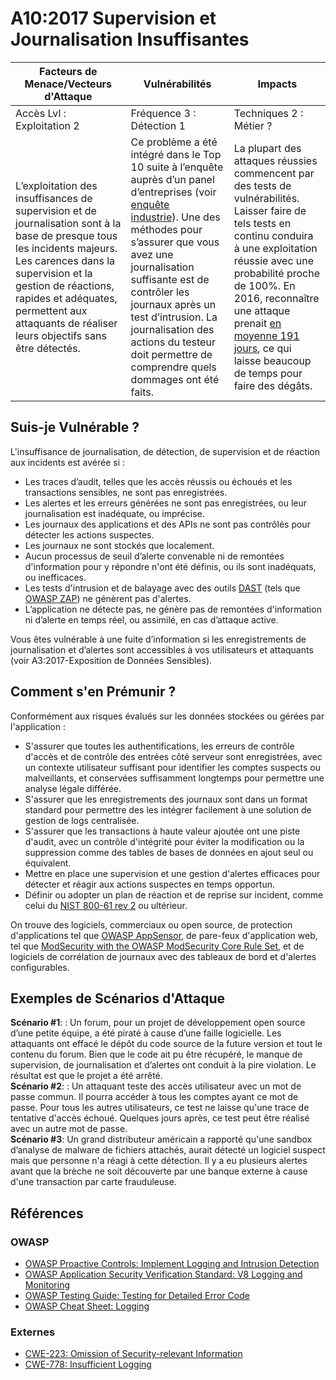 # A10:2017 Supervision et Journalisation Insuffisantes

| Facteurs de Menace/Vecteurs d'Attaque | Vulnérabilités           | Impacts               |
| -- | -- | -- |
| Accès Lvl : Exploitation 2 | Fréquence 3 : Détection 1 | Techniques 2 : Métier ? |
| L’exploitation  des insuffisances de supervision et de journalisation sont à la base de presque tous les incidents majeurs. Les carences dans la supervision et la gestion de réactions, rapides et adéquates, permettent aux attaquants de réaliser leurs objectifs sans être détectés.| Ce problème a été intégré dans le Top 10 suite à l’enquête auprès d’un panel d’entreprises (voir [enquête industrie](https://owasp.blogspot.com/2017/08/owasp-top-10-2017-project-update.html)). Une des méthodes pour s’assurer que vous avez une journalisation suffisante est de contrôler les journaux après un test d’intrusion. La journalisation des actions du testeur doit permettre de comprendre quels dommages ont été faits.| La plupart des attaques réussies commencent par des tests de vulnérabilités. Laisser faire de tels tests en continu conduira à une exploitation réussie avec une probabilité proche de 100%. En 2016, reconnaître une attaque prenait [en moyenne 191 jours](https://www-01.ibm.com/common/ssi/cgi-bin/ssialias?htmlfid=SEL03130WWEN&), ce qui laisse beaucoup de temps pour faire des dégâts. |

## Suis-je Vulnérable ?

L'insuffisance de journalisation, de détection, de supervision et de réaction aux incidents est avérée si :
* Les traces d’audit, telles que les accès réussis ou échoués et les transactions sensibles, ne sont pas enregistrées.
* Les alertes et les erreurs générées ne sont pas enregistrées, ou leur journalisation est inadéquate, ou imprécise.
* Les journaux des applications et des APIs ne sont pas contrôlés pour détecter les actions suspectes.
* Les journaux ne sont stockés que localement.
* Aucun processus de seuil d’alerte convenable ni de remontées d'information pour y répondre n'ont été définis, ou ils sont inadéquats, ou inefficaces.
* Les tests d'intrusion et de balayage avec des outils [DAST](https://www.owasp.org/index.php/Category:Vulnerability_Scanning_Tools) (tels que [OWASP ZAP](https://www.owasp.org/index.php/OWASP_Zed_Attack_Proxy_Project)) ne génèrent pas d'alertes.
* L’application ne détecte pas, ne génère pas de remontées d'information ni d’alerte en temps réel, ou assimilé, en cas d’attaque active.

Vous êtes vulnérable à une fuite d’information si les enregistrements de journalisation et d’alertes sont accessibles à vos utilisateurs et attaquants (voir A3:2017-Exposition de Données Sensibles).

## Comment s'en Prémunir ?

Conformément aux risques évalués sur les données stockées ou gérées par l'application :
* S'assurer que toutes les authentifications, les erreurs de contrôle d'accès et de contrôle des entrées côté serveur sont enregistrées, avec un contexte utilisateur suffisant pour identifier les comptes suspects ou malveillants, et conservées suffisamment longtemps pour permettre une analyse légale différée.
* S'assurer que les enregistrements des journaux sont dans un format standard pour permettre des les intégrer facilement à une solution de gestion de logs centralisée.
* S'assurer que les transactions à haute valeur ajoutée ont une piste d'audit, avec un contrôle d'intégrité pour éviter la modification ou la suppression comme des tables de bases de données en ajout seul ou équivalent.
* Mettre en place une supervision et une gestion d'alertes efficaces pour détecter et réagir aux actions suspectes en temps opportun.
* Définir ou adopter un plan de réaction et de reprise sur incident, comme celui du [NIST 800-61 rev 2](https://csrc.nist.gov/publications/detail/sp/800-61/rev-2/final) ou ultérieur.

On trouve des logiciels, commerciaux ou open source, de protection d'applications tel que [OWASP AppSensor](https://www.owasp.org/index.php/OWASP_AppSensor_Project), de pare-feux d'application web, tel que [ModSecurity with the OWASP ModSecurity Core Rule Set](https://www.owasp.org/index.php/Category:OWASP_ModSecurity_Core_Rule_Set_Project), et de logiciels de corrélation de journaux avec des tableaux de bord et d'alertes configurables. 

## Exemples de Scénarios d'Attaque

**Scénario #1**: : Un forum, pour un projet de développement open source d’une petite équipe, a été piraté à cause d’une faille logicielle. Les attaquants ont effacé le dépôt du code source de la future version et tout le contenu du forum. Bien que le code ait pu être récupéré, le manque de supervision, de journalisation et d’alertes ont conduit à la pire violation. Le résultat est que le projet a été arrêté.  
**Scénario #2**: : Un attaquant teste des accès utilisateur avec un mot de passe commun. Il pourra accéder à tous les comptes ayant ce mot de passe. Pour tous les autres utilisateurs, ce test ne laisse qu'une trace de tentative d'accès échoué. Quelques jours après, ce test peut être réalisé avec un autre mot de passe.  
**Scénario #3**: Un grand distributeur américain a rapporté qu'une sandbox d’analyse de malware de fichiers attachés, aurait détecté un logiciel suspect mais que personne n'a réagi à cette détection. Il y a eu plusieurs alertes avant que la brèche ne soit découverte par une banque externe à cause d'une transaction par carte frauduleuse.

## Références

### OWASP
* [OWASP Proactive Controls: Implement Logging and Intrusion Detection](https://www.owasp.org/index.php/OWASP_Proactive_Controls#8:_Implement_Logging_and_Intrusion_Detection)
* [OWASP Application Security Verification Standard: V8 Logging and Monitoring](https://www.owasp.org/index.php/Category:OWASP_Application_Security_Verification_Standard_Project#tab=Home)
* [OWASP Testing Guide: Testing for Detailed Error Code](https://www.owasp.org/index.php/Category:OWASP_Application_Security_Verification_Standard_Project#tab=Home)
* [OWASP Cheat Sheet: Logging](https://www.owasp.org/index.php/Logging_Cheat_Sheet)

### Externes
* [CWE-223: Omission of Security-relevant Information](https://cwe.mitre.org/data/definitions/223.html)
* [CWE-778: Insufficient Logging](https://cwe.mitre.org/data/definitions/778.html)

